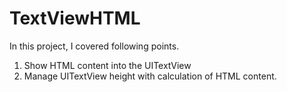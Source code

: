 # TextViewHTML
In this project, I covered following points.
1. Show HTML content into the UITextView
2. Manage UITextView height with calculation of HTML content.
